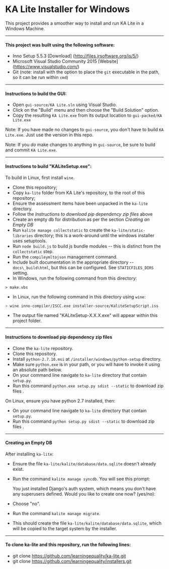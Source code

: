 KA Lite Installer for Windows
==========

This project provides a smoother way to install and run KA Lite in a Windows Machine.

---
#### This project was built using the following software:
* Inno Setup 5.5.3 [Download] (http://files.jrsoftware.org/is/5/)
* Microsoft Visual Studio Community 2015 [Website] (https://www.visualstudio.com/)
* Git (note: install with the option to place the `git` executable in the path, so it can be run within `cmd`)

---
#### Instructions to build the GUI:
* Open `gui-source/KA Lite.sln` using Visual Studio.
* Click on the "Build" menu and then choose the "Build Solution" option.
* Copy the resulting `KA Lite.exe` from its output location to `gui-packed/KA Lite.exe`

Note: If you have made no changes to `gui-source`, you don't have to build `KA Lite.exe`. Just use the version in this repo.

Note: If you *do* make changes to anything in `gui-source`, be sure to build and commit `KA Lite.exe`.


---
#### Instructions to build "KALiteSetup.exe":
To build in Linux, first install `wine`.
* Clone this repository;
* Copy `ka-lite` folder from KA Lite's repository, to the root of this repository;
* Ensure the assessment items have been unpacked in the `ka-lite` directory.
* Follow the _Instructions to download pip dependency zip files_ above
* Create an empty db for distribution as per the section _Creating an Empty DB_
* Run `kalite manage collectstatic` to create the `ka-lite/static-libraries` directory; this is a work-around until the windows installer uses setuptools.
* Run `node build.js` to build js bundle modules -- this is distinct from the `collectstatic` step.
* Run the `compileymltojson` management command.
* Include built documentation in the appropriate directory -- `docs\_build\html`, but this can be configured. See `STATICFILES_DIRS` setting.
* In Windows, run the following command from this directory:
```
> make.vbs
```
* In Linux, run the following command in this directory using `wine`:
```bash
> wine inno-compiler/ISCC.exe installer-source/KaliteSetupScript.iss
```
* The output file named "KALiteSetup-X.X.X.exe" will appear within this project folder.


---
#### Instructions to download pip dependency zip files
* Clone the `ka-lite` repository.
* Clone this repository.
* Install `python-2.7.10.msi` at `/installer/windows/python-setup` directory.
* Make sure `python.exe` is in your path, or you will have to invoke it using an absolute path below.
* On your command line navigate to `ka-lite` directory that contain `setup.py`.
* Run this command `python.exe setup.py sdist --static` to download zip files .

On Linux, ensure you have python 2.7 installed, then:
* On your command line navigate to `ka-lite` directory that contain `setup.py`.
* Run this command `python setup.py sdist --static` to download zip files .

---
#### Creating an Empty DB
After installing `ka-lite`:
* Ensure the file `ka-lite/kalite/database/data.sqlite` doesn't already exist.
* Run the command `kalite manage syncdb`. You will see this prompt:

    You just installed Django's auth system, which means you don't have any superusers defined.
    Would you like to create one now? (yes/no):

* Choose "no".
* Run the command `kalite manage migrate`.
* This should create the file `ka-lite/kalite/database/data.sqlite`, which will be copied to the target system by the installer.

---
#### To clone ka-lite and this repository, run the following lines:
* git clone https://github.com/learningequality/ka-lite.git
* git clone https://github.com/learningequality/installers.git

